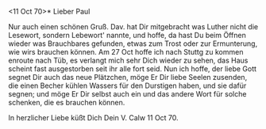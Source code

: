  <11 Oct 70>*
Lieber Paul

Nur auch einen schönen Gruß. Dav. hat Dir mitgebracht was Luther nicht die Lesewort, sondern Lebewort' nannte, und hoffe, da hast Du beim Öffnen wieder was Brauchbares gefunden, etwas zum Trost oder zur Ermunterung, wie wirs brauchen können. Am 27 Oct hoffe ich nach Stuttg zu kommen enroute nach Tüb, es verlangt mich sehr Dich wieder zu sehen, das Haus scheint fast ausgestorben seit ihr alle fort seid. Nun ich hoffe, der liebe Gott segnet Dir auch das neue Plätzchen, möge Er Dir liebe Seelen zusenden, die einen Becher kühlen Wassers für den Durstigen haben, und sie dafür segnen; und möge Er Dir selbst auch ein und das andere Wort für solche schenken, die es brauchen können.

 In herzlicher Liebe küßt Dich
 Dein V.
Calw 11 Oct 70.
